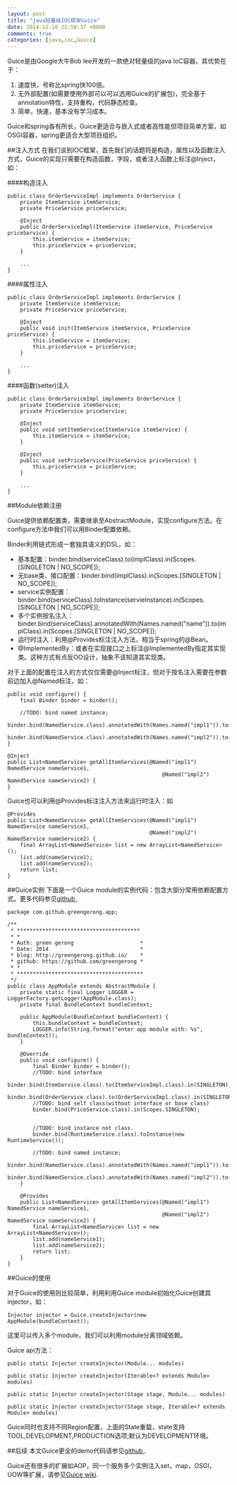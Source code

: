 ```yaml
---
layout: post
title: "java轻量级IOC框架Guice"
date: 2014-12-10 21:50:37 +0800
comments: true
categories: [java,ioc,Guice]
---
```

Guice是由Google大牛Bob lee开发的一款绝对轻量级的java IoC容器。其优势在于：

1. 速度快，号称比spring快100倍。
2. 无外部配置(如需要使用外部可以可以选用Guice的扩展包)，完全基于annotation特性，支持重构，代码静态检查。
3. 简单，快速，基本没有学习成本。

Guice和spring各有所长，Guice更适合与嵌入式或者高性能但项目简单方案，如OSGI容器，spring更适合大型项目组织。

##注入方式
在我们谈到IOC框架，首先我们的话题将是构造，属性以及函数注入方式，Guice的实现只需要在构造函数，字段，或者注入函数上标注@Inject，如：

####构造注入

	public class OrderServiceImpl implements OrderService {
	    private ItemService itemService;
	    private PriceService priceService;

	    @Inject
	    public OrderServiceImpl(ItemService itemService, PriceService priceService) {
	        this.itemService = itemService;
	        this.priceService = priceService;
	    }

	    ...
	}

####属性注入

	public class OrderServiceImpl implements OrderService {
	    private ItemService itemService;
	    private PriceService priceService;

	    @Inject
	    public void init(ItemService itemService, PriceService priceService) {
	        this.itemService = itemService;
	        this.priceService = priceService;
	    }

	    ...
	}

####函数(setter)注入

	public class OrderServiceImpl implements OrderService {
	    private ItemService itemService;
	    private PriceService priceService;

	    @Inject
	    public void setItemService(ItemService itemService) {
	        this.itemService = itemService;
	    }

	    @Inject
	    public void setPriceService(PriceService priceService) {
	        this.priceService = priceService;
	    } 

	    ...
	}


##Module依赖注册

Guice提供依赖配置类，需要继承至AbstractModule，实现configure方法。在configure方法中我们可以用Binder配置依赖。

Binder利用链式形成一套独具语义的DSL，如：

*	基本配置：binder.bind(serviceClass).to(implClass).in(Scopes.[SINGLETON | NO_SCOPE]);
*   无base类、接口配置：binder.bind(implClass).in(Scopes.[SINGLETON | NO_SCOPE]);
*   service实例配置：binder.bind(serviceClass).toInstance(servieInstance).in(Scopes.[SINGLETON | NO_SCOPE]);
*   多个实例按名注入：binder.bind(serviceClass).annotatedWith(Names.named("name")).to(implClass).in(Scopes.[SINGLETON | NO_SCOPE]);
*   运行时注入：利用@Provides标注注入方法，相当于spring的@Bean。
*   @ImplementedBy：或者在实现接口之上标注@ImplementedBy指定其实现类。这种方式有点反OO设计，抽象不该知道其实现类。

对于上面的配置在注入的方式仅仅需要@Inject标注，但对于按名注入需要在参数前边加入@Named标注，如：

 	public void configure() {
        final Binder binder = binder();
        
        //TODO: bind named instance;
        binder.bind(NamedService.class).annotatedWith(Names.named("impl1")).to(NamedServiceImpl1.class);
        binder.bind(NamedService.class).annotatedWith(Names.named("impl2")).to(NamedServiceImpl2.class);
    }

    @Inject
	public List<NamedService> getAllItemServices(@Named("impl1") NamedService nameService1,
	                                                 @Named("impl2") NamedService nameService2) {
	}

Guice也可以利用@Provides标注注入方法来运行时注入：如

    @Provides
    public List<NamedService> getAllItemServices(@Named("impl1") NamedService nameService1,
                                                 @Named("impl2") NamedService nameService2) {
        final ArrayList<NamedService> list = new ArrayList<NamedService>();
        list.add(nameService1);
        list.add(nameService2);
        return list;
    }

##Guice实例
下面是一个Guice module的实例代码：包含大部分常用依赖配置方式。更多代码参见[github ](https://github.com/greengerong/guice-demo).

	package com.github.greengerong.app;

	/**
	 * ***************************************
	 * *
	 * Auth: green gerong                     *
	 * Date: 2014                             *
	 * blog: http://greengerong.github.io/    *
	 * github: https://github.com/greengerong *
	 * *
	 * ****************************************
	 */
	public class AppModule extends AbstractModule {
	    private static final Logger LOGGER = LoggerFactory.getLogger(AppModule.class);
	    private final BundleContext bundleContext;

	    public AppModule(BundleContext bundleContext) {
	        this.bundleContext = bundleContext;
	        LOGGER.info(String.format("enter app module with: %s", bundleContext));
	    }

	    @Override
	    public void configure() {
	        final Binder binder = binder();
	        //TODO: bind interface
	        binder.bind(ItemService.class).to(ItemServiceImpl.class).in(SINGLETON);
	        binder.bind(OrderService.class).to(OrderServiceImpl.class).in(SINGLETON);
	        //TODO: bind self class(without interface or base class)
	        binder.bind(PriceService.class).in(Scopes.SINGLETON);


	        //TODO: bind instance not class.
	        binder.bind(RuntimeService.class).toInstance(new RuntimeService());

	        //TODO: bind named instance;
	        binder.bind(NamedService.class).annotatedWith(Names.named("impl1")).to(NamedServiceImpl1.class);
	        binder.bind(NamedService.class).annotatedWith(Names.named("impl2")).to(NamedServiceImpl2.class);
	    }

	    @Provides
	    public List<NamedService> getAllItemServices(@Named("impl1") NamedService nameService1,
	                                                 @Named("impl2") NamedService nameService2) {
	        final ArrayList<NamedService> list = new ArrayList<NamedService>();
	        list.add(nameService1);
	        list.add(nameService2);
	        return list;
	    }
	}

##Guice的使用

对于Guice的使用则比较简单，利用利用Guice module初始化Guice创建其injector，如：

	Injector injector = Guice.createInjector(new AppModule(bundleContext));

这里可以传入多个module，我们可以利用module分离领域依赖。

Guice api方法：
 	
 	public static Injector createInjector(Module... modules) 

    public static Injector createInjector(Iterable<? extends Module> modules) 

    public static Injector createInjector(Stage stage, Module... modules)

    public static Injector createInjector(Stage stage, Iterable<? extends Module> modules) 

Guice同时也支持不同Region配置，上面的State重载，state支持 TOOL,DEVELOPMENT,PRODUCTION选项;默认为DEVELOPMENT环境。

##后续
本文Guice更全的demo代码请参见[github ](https://github.com/greengerong/guice-demo).

Guice还有很多的扩展如AOP，同一个服务多个实例注入set，map，OSGI，UOW等扩展，请参见[Guice wiki](https://github.com/google/guice/wiki).

